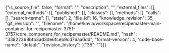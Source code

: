 {"is_source_file": false, "format": "", "description": "", "external_files": [], "external_methods": [], "published": [], "classes": [], "methods": [], "calls": [], "search-terms": [], "state": 2, "file_id": 16, "knowledge_revision": 35, "git_revision": "", "filename": "/home/kavia/workspace/recipemaster-main-container-for-recipemaster-3751-3757/core_component_for_recipemaster/README.md", "hash": "33822368bfb3ad3de6fceb9cd76aa0dd", "format-version": 4, "code-base-name": "default", "revision_history": [{"35": ""}]}